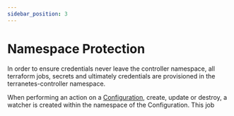 ```yaml
---
sidebar_position: 3
---
```


# Namespace Protection

In order to ensure credentials never leave the controller namespace, all terraform jobs, secrets and ultimately credentials are provisioned in the terranetes-controller namespace.

When performing an action on a [Configuration](docs/terranetes-controller/reference/configurations.terraform.appvia.io.md), create, update or destroy, a watcher is created within the namespace of the Configuration. This job
